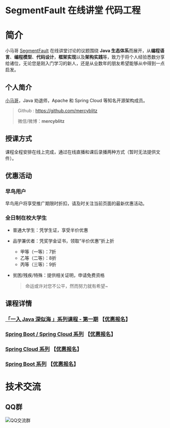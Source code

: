 SegmentFault 在线讲堂 代码工程 
=====================================

# 简介

小马哥 [SegmentFault](https://segmentfault.com/u/mercyblitz) 在线讲堂讨论的议题围绕 **Java 生态体系**而展开，从**编程语言**、**编程模型**、**代码设计**，**框架实现**以及**架构实践**等，致力于将个人经验悉数分享给诸位，无论您是刚入门学习的新人，还是从业数年的朋友希望能够从中得到一点启发。


## 个人简介

[小马哥](https://mercyblitz.github.io/about/)，Java 劝退师，Apache 和 Spring Cloud 等知名开源架构成员。

> Github : https://github.com/mercyblitz
>
> 微信/微博：**mercyblitz**


## 授课方式

课程全程安排在线上完成，通过在线直播和课后录播两种方式（暂时无法提供文件）。


## 优惠活动

### 早鸟用户

早鸟用户将享受推广期限时折扣，请及时关注当前页面的最新优惠活动。

### 全日制在校大学生

- 普通大学生：凭学生证，享受半价优惠

- 品学兼优者：凭奖学金证书，领取“半价优惠”折上折

  - 甲等（一等）：7折
  - 乙等（二等）：8折
  - 丙等（三等）：9折

- 贫困/残疾/特殊：提供相关证明，申请免费资格

  > 命运或许对您不公平，然而努力就有希望~



## 课程详情


### [「一入 Java 深似海 」系列课程 - 第一期](「一入%20Java%20深似海%20」)  【[优惠报名](https://segmentfault.com/ls/1650000017791749)】

### [Spring Boot / Spring Cloud 系列](#)  【[优惠报名](https://segmentfault.com/ls/1650000011387052)】

### [Spring Cloud 系列](spring-cloud)  【[优惠报名](https://segmentfault.com/ls/1650000011386794)】

### [Spring Boot 系列](spring-boot)  【[优惠报名](https://segmentfault.com/ls/1650000011063780)】


# 技术交流


## QQ群

![QQ交流群](https://segmentfault.com/img/bVPiTl)
